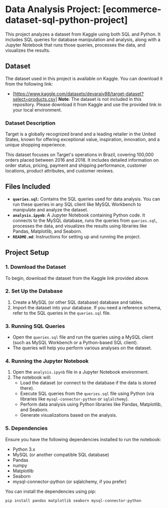 # Data Analysis Project: [ecommerce-dataset-sql-python-project]
This project analyzes a dataset from Kaggle using both SQL and Python. It includes SQL queries for database manipulation and analysis, along with a Jupyter Notebook that runs those queries, processes the data, and visualizes the results.

## Dataset
The dataset used in this project is available on Kaggle. You can download it from the following link:
- [https://www.kaggle.com/datasets/devarajv88/target-dataset?select=products.csv]
**Note**: The dataset is not included in this repository. Please download it from Kaggle and use the provided link in your local environment.

### Dataset Description
Target is a globally recognized brand and a leading retailer in the United States, known for offering exceptional value, inspiration, innovation, and a unique shopping experience.

This dataset focuses on Target's operations in Brazil, covering 100,000 orders placed between 2016 and 2018. It includes detailed information on order status, pricing, payment and shipping performance, customer locations, product attributes, and customer reviews.

## Files Included
- **`queries.sql`**: Contains the SQL queries used for data analysis. You can run these queries in any SQL client like MySQL Workbench to manipulate and analyze the dataset.
- **`analysis.ipynb`**: A Jupyter Notebook containing Python code. It connects to the MySQL database, runs the queries from `queries.sql`, processes the data, and visualizes the results using libraries like Pandas, Matplotlib, and Seaborn.
- **`README.md`**: Instructions for setting up and running the project.

## Project Setup

### 1. Download the Dataset
To begin, download the dataset from the Kaggle link provided above.

### 2. Set Up the Database

1. Create a MySQL (or other SQL database) database and tables. 
2. Import the dataset into your database. If you need a reference schema, refer to the SQL queries in the `queries.sql` file.

### 3. Running SQL Queries
- Open the `queries.sql` file and run the queries using a MySQL client (such as MySQL Workbench or a Python-based SQL client).
- The queries will help you perform various analyses on the dataset.

### 4. Running the Jupyter Notebook
1. Open the `analysis.ipynb` file in a Jupyter Notebook environment.
2. The notebook will:
   - Load the dataset (or connect to the database if the data is stored there).
   - Execute SQL queries from the `queries.sql` file using Python (via libraries like `mysql-connector-python` or `sqlalchemy`).
   - Perform data analysis using Python libraries like Pandas, Matplotlib, and Seaborn.
   - Generate visualizations based on the analysis.

### 5. Dependencies
Ensure you have the following dependencies installed to run the notebook:
- Python 3.x
- MySQL (or another compatible SQL database)
- Pandas
- numpy
- Matplotlib
- Seaborn
- mysql-connector-python (or sqlalchemy, if you prefer)

You can install the dependencies using pip:
```bash
pip install pandas matplotlib seaborn mysql-connector-python

